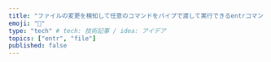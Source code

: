 ```yaml
---
title: "ファイルの変更を検知して任意のコマンドをパイプで渡して実行できるentrコマンドが便利"
emoji: "🔖"
type: "tech" # tech: 技術記事 / idea: アイデア
topics: ["entr", "file"]
published: false
---
```

